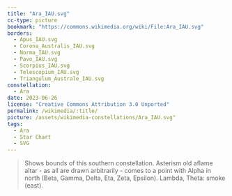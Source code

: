 ```yaml
---
title: "Ara_IAU.svg"
cc-type: picture
bookmark: "https://commons.wikimedia.org/wiki/File:Ara_IAU.svg"
borders:
  - Apus_IAU.svg
  - Corona_Australis_IAU.svg
  - Norma_IAU.svg
  - Pavo_IAU.svg
  - Scorpius_IAU.svg
  - Telescopium_IAU.svg
  - Triangulum_Australe_IAU.svg
constellation:
  - Ara
date: 2023-06-26
license: "Creative Commons Attribution 3.0 Unported"
permalink: /wikimedia/:title/
picture: /assets/wikimedia-constellations/Ara_IAU.svg"
tags:
  - Ara
  - Star Chart
  - SVG
---
```

> Shows bounds of this southern constellation. Asterism old aflame altar - as all are drawn arbitrarily - comes to a point with Alpha in north (Beta, Gamma, Delta, Eta, Zeta, Epsilon). Lambda, Theta: smoke (east).